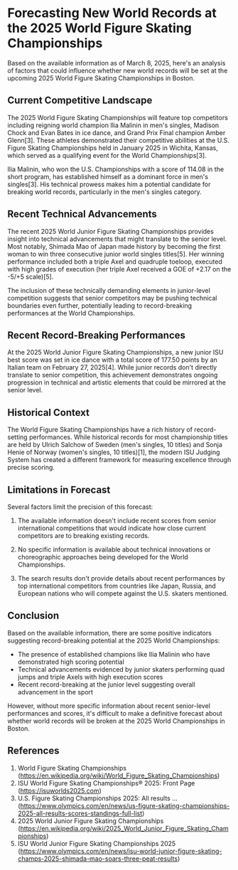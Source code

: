 # Forecasting New World Records at the 2025 World Figure Skating Championships

Based on the available information as of March 8, 2025, here's an analysis of factors that could influence whether new world records will be set at the upcoming 2025 World Figure Skating Championships in Boston.

## Current Competitive Landscape

The 2025 World Figure Skating Championships will feature top competitors including reigning world champion Ilia Malinin in men's singles, Madison Chock and Evan Bates in ice dance, and Grand Prix Final champion Amber Glenn[3]. These athletes demonstrated their competitive abilities at the U.S. Figure Skating Championships held in January 2025 in Wichita, Kansas, which served as a qualifying event for the World Championships[3].

Ilia Malinin, who won the U.S. Championships with a score of 114.08 in the short program, has established himself as a dominant force in men's singles[3]. His technical prowess makes him a potential candidate for breaking world records, particularly in the men's singles category.

## Recent Technical Advancements

The recent 2025 World Junior Figure Skating Championships provides insight into technical advancements that might translate to the senior level. Most notably, Shimada Mao of Japan made history by becoming the first woman to win three consecutive junior world singles titles[5]. Her winning performance included both a triple Axel and quadruple toeloop, executed with high grades of execution (her triple Axel received a GOE of +2.17 on the -5/+5 scale)[5].

The inclusion of these technically demanding elements in junior-level competition suggests that senior competitors may be pushing technical boundaries even further, potentially leading to record-breaking performances at the World Championships.

## Recent Record-Breaking Performances

At the 2025 World Junior Figure Skating Championships, a new junior ISU best score was set in ice dance with a total score of 177.50 points by an Italian team on February 27, 2025[4]. While junior records don't directly translate to senior competition, this achievement demonstrates ongoing progression in technical and artistic elements that could be mirrored at the senior level.

## Historical Context

The World Figure Skating Championships have a rich history of record-setting performances. While historical records for most championship titles are held by Ulrich Salchow of Sweden (men's singles, 10 titles) and Sonja Henie of Norway (women's singles, 10 titles)[1], the modern ISU Judging System has created a different framework for measuring excellence through precise scoring.

## Limitations in Forecast

Several factors limit the precision of this forecast:

1. The available information doesn't include recent scores from senior international competitions that would indicate how close current competitors are to breaking existing records.

2. No specific information is available about technical innovations or choreographic approaches being developed for the World Championships.

3. The search results don't provide details about recent performances by top international competitors from countries like Japan, Russia, and European nations who will compete against the U.S. skaters mentioned.

## Conclusion

Based on the available information, there are some positive indicators suggesting record-breaking potential at the 2025 World Championships:

- The presence of established champions like Ilia Malinin who have demonstrated high scoring potential
- Technical advancements evidenced by junior skaters performing quad jumps and triple Axels with high execution scores
- Recent record-breaking at the junior level suggesting overall advancement in the sport

However, without more specific information about recent senior-level performances and scores, it's difficult to make a definitive forecast about whether world records will be broken at the 2025 World Championships in Boston.

## References

1. World Figure Skating Championships (https://en.wikipedia.org/wiki/World_Figure_Skating_Championships)
2. ISU World Figure Skating Championships® 2025: Front Page (https://isuworlds2025.com)
3. U.S. Figure Skating Championships 2025: All results ... (https://www.olympics.com/en/news/us-figure-skating-championships-2025-all-results-scores-standings-full-list)
4. 2025 World Junior Figure Skating Championships (https://en.wikipedia.org/wiki/2025_World_Junior_Figure_Skating_Championships)
5. ISU World Junior Figure Skating Championships 2025 (https://www.olympics.com/en/news/isu-world-junior-figure-skating-champs-2025-shimada-mao-soars-three-peat-results)